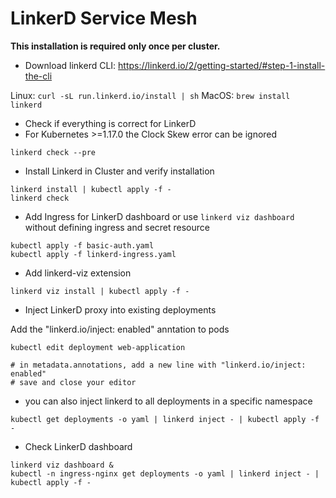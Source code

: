 # LinkerD Service Mesh

**This installation is required only once per cluster.**

* Download linkerd CLI: https://linkerd.io/2/getting-started/#step-1-install-the-cli

Linux: `curl -sL run.linkerd.io/install | sh`
MacOS: `brew install linkerd`

* Check if everything is correct for LinkerD
* For Kubernetes >=1.17.0 the Clock Skew error can be ignored

```shell
linkerd check --pre
```

* Install Linkerd in Cluster and verify installation

```shell
linkerd install | kubectl apply -f -
linkerd check
```

* Add Ingress for LinkerD dashboard or use `linkerd viz dashboard` without defining ingress and secret resource

```shell
kubectl apply -f basic-auth.yaml
kubectl apply -f linkerd-ingress.yaml
```

* Add linkerd-viz extension

```shell
linkerd viz install | kubectl apply -f -
```

* Inject LinkerD proxy into existing deployments

Add the "linkerd.io/inject: enabled" anntation to pods

```shell
kubectl edit deployment web-application

# in metadata.annotations, add a new line with "linkerd.io/inject: enabled"
# save and close your editor
```

* you can also inject linkerd to all deployments in a specific namespace

```shell
kubectl get deployments -o yaml | linkerd inject - | kubectl apply -f -
```

* Check LinkerD dashboard

```
linkerd viz dashboard &
kubectl -n ingress-nginx get deployments -o yaml | linkerd inject - | kubectl apply -f -
```
